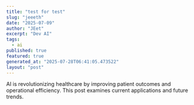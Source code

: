 ```yaml
---
title: "test for test"
slug: "jeeeth"
date: "2025-07-09"
author: "JEet"
excerpt: "Dev AI"
tags:
  - ai
published: true
featured: true
generated_at: "2025-07-28T06:41:05.473522"
layout: "post"
---
```


AI is revolutionizing healthcare by improving patient outcomes and operational efficiency. This post examines current applications and future trends.